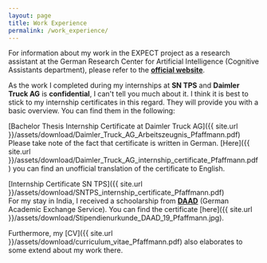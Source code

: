 ```yaml
---
layout: page
title: Work Experience
permalink: /work_experience/
---
```


For information about my work in the EXPECT project as a research assistant at the German Research Center for Artificial Intelligence (Cognitive Assistants department), please refer to the <a href="https://robotik.dfki-bremen.de/de/forschung/projekte/expect/">__official website__</a>.

As the work I completed during my internships at __SN TPS__ and __Daimler Truck AG__ is __confidential__, I can't tell you much about it.
I think it is best to stick to my internship certificates in this regard. They will provide you with a basic overview. You can find them in the following:
<br>

[Bachelor Thesis Internship Certificate at Daimler Truck AG]({{ site.url }}/assets/download/Daimler_Truck_AG_Arbeitszeugnis_Pfaffmann.pdf)<br>
Please take note of the fact that certificate is written in German. [Here]({{ site.url }}/assets/download/Daimler_Truck_AG_internship_certificate_Pfaffmann.pdf) you can find an unofficial translation of the certificate to English.
<br>

[Internship Certificate SN TPS]({{ site.url }}/assets/download/SNTPS_internship_certificate_Pfaffmann.pdf)<br>
For my stay in India, I received a schoolarship from <a href="https://www.daad.de/en/">__DAAD__</a> (German Academic Exchange Service).
You can find the certificate [here]({{ site.url }}/assets/download/Stipendienurkunde_DAAD_19_Pfaffmann.jpg).
<br>

Furthermore, my [CV]({{ site.url }}/assets/download/curriculum_vitae_Pfaffmann.pdf) also elaborates to some extend about my work there.





